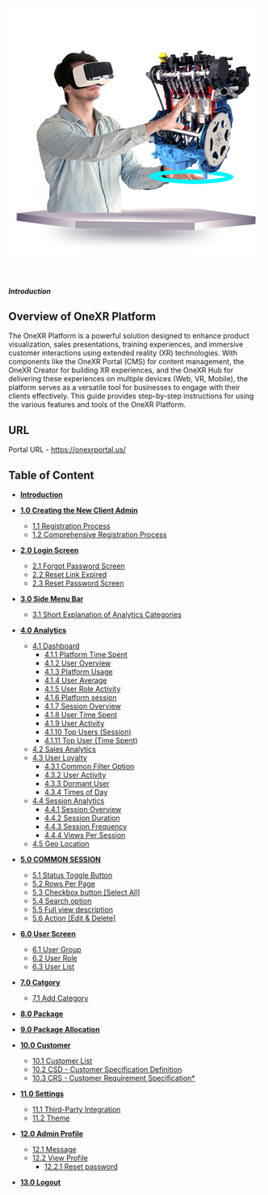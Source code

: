 <p align ="center"height=500width =500> <img src= "https://github.com/onexrdev/portal/blob/main/Images/main%20image.png" /></p><br>


#### *Introduction*

## Overview of OneXR Platform
The OneXR Platform is a powerful solution designed to enhance product visualization, sales presentations, training experiences, and immersive customer interactions using extended reality (XR) technologies. With components like the OneXR Portal (CMS) for content management, the OneXR Creator for building XR experiences, and the OneXR Hub for delivering these experiences on multiple devices (Web, VR, Mobile), the platform serves as a versatile tool for businesses to engage with their clients effectively.
This guide provides step-by-step instructions for using the various features and tools of the OneXR Platform.

## **URL**
Portal URL - https://onexrportal.us/

## Table of Content

- **[Introduction](https://github.com/onexrdev/portal/wiki/OneXR%E2%80%90-Portal-User-Guideline)**
- **[1.0 Creating the New Client Admin](https://github.com/onexrdev/portal/wiki/Creating-the-New-Client-Admin)**
  - [1.1 Registration Process](https://github.com/onexrdev/portal/wiki/Creating-the-New-Client-Admin#11-registration-process)
  - [1.2 Comprehensive Registration Process](https://github.com/onexrdev/portal/wiki/Creating-the-New-Client-Admin#12-comprehensive-registration-process)

 - **[2.0 Login Screen](https://github.com/onexrdev/portal/wiki/Login-Screen)**
   - [2.1 Forgot Password Screen](https://github.com/onexrdev/portal/wiki/Login-Screen#21-forgot-password-screen)
   - [2.2 Reset Link Expired](https://github.com/onexrdev/portal/wiki/Login-Screen#22-reset-link-expired)
   - [2.3 Reset Password Screen](https://github.com/onexrdev/portal/wiki/Login-Screen#23-reset-password-screen)

- **[3.0 Side Menu Bar](https://github.com/onexrdev/portal/wiki/Side-Menu-Bar)**  
   - [3.1 Short Explanation of Analytics Categories](https://github.com/onexrdev/portal/wiki/Side-Menu-Bar#-31-short-explanation-of-analytics-categories)

- **[4.0 Analytics](https://github.com/onexrdev/portal/wiki/Analytics)**  
  - [4.1 Dashboard](https://github.com/onexrdev/portal/wiki/Analytics#41-dashboard)
     - [4.1.1 Platform Time Spent](https://github.com/onexrdev/portal/wiki/Analytics#411-platform-time-spent)
     - [4.1.2 User Overview](https://github.com/onexrdev/portal/wiki/Analytics#412-user-overview)
     - [4.1.3 Platform Usage](https://github.com/onexrdev/portal/wiki/Analytics#413-platform-usage)
     - [4.1.4 User Average](https://github.com/onexrdev/portal/wiki/Analytics#414-user-average)
     - [4.1.5 User Role Activity](https://github.com/onexrdev/portal/wiki/Analytics#415-user-role-activity)
     - [4.1.6 Platform session](https://github.com/onexrdev/portal/wiki/Analytics#416-platform-session)
     - [4.1.7 Session Overview](https://github.com/onexrdev/portal/wiki/Analytics#417-session-overview)
     - [4.1.8 User Time Spent](https://github.com/onexrdev/portal/wiki/Analytics#418-user-time-spent)
     - [4.1.9 User Activity](https://github.com/onexrdev/portal/wiki/Analytics#419-user-activity)
     - [4.1.10 Top Users (Session)](https://github.com/onexrdev/portal/wiki/Analytics#4110-top-users-session)
     - [4.1.11 Top User (Time Spent)](https://github.com/onexrdev/portal/wiki/Analytics#4111-top-user-time-spent)
  - [4.2 Sales Analytics](https://github.com/onexrdev/portal/wiki/Analytics#42-sales-analytics)
  - [4.3 User Loyalty](https://github.com/onexrdev/portal/wiki/Analytics#43-user-loyalty)
    - [4.3.1 Common Filter Option](https://github.com/onexrdev/portal/wiki/Analytics#431common-filter-option)
    - [4.3.2 User Activity](https://github.com/onexrdev/portal/wiki/Analytics#432user-activity)
    - [4.3.3 Dormant User](https://github.com/onexrdev/portal/wiki/Analytics#433-dormant-user)
    - [4.3.4 Times of Day](https://github.com/onexrdev/portal/wiki/Analytics#434-times-of-day)  
  - [4.4 Session Analytics](https://github.com/onexrdev/portal/wiki/Analytics#44-session-analytics)
     - [4.4.1 Session Overview](https://github.com/onexrdev/portal/wiki/Analytics#441-session-overview)
     - [4.4.2 Session Duration](https://github.com/onexrdev/portal/wiki/Analytics#442-session-duration)  
     - [4.4.3 Session Frequency](https://github.com/onexrdev/portal/wiki/Analytics#443-session-frequency)
     - [4.4.4 Views Per Session](https://github.com/onexrdev/portal/wiki/Analytics#444-views-per-session) <br>
   - [4.5 Geo Location](https://github.com/onexrdev/portal/wiki/Analytics#45-geo-location)

- **[5.0 COMMON SESSION](https://github.com/onexrdev/portal/wiki/Common-Session)**  
  - [5.1 Status Toggle Button](https://github.com/onexrdev/portal/wiki/Common-Session#51-status-toggle-button)
  - [5.2 Rows Per Page](https://github.com/onexrdev/portal/wiki/Common-Session#52-rows-per-page)
  - [5.3 Checkbox button [Select All]](https://github.com/onexrdev/portal/wiki/Common-Session#53checkbox-button-select-all)
  - [5.4 Search option](https://github.com/onexrdev/portal/wiki/Common-Session#54-search-option)
  - [5.5 Full view description](https://github.com/onexrdev/portal/wiki/Common-Session#55-full-view-description)
  - [5.6 Action [Edit & Delete]](https://github.com/onexrdev/portal/wiki/Common-Session#56-action-edit--delete)  

- **[6.0 User Screen](https://github.com/onexrdev/portal/wiki/User-Screen)**
  - [6.1 User Group](https://github.com/onexrdev/portal/wiki/User-Screen#61-user-group)
  - [6.2 User Role](https://github.com/onexrdev/portal/wiki/User-Screen#62-user-role)
  - [6.3 User List](https://github.com/onexrdev/portal/wiki/User-Screen#63-user-list)

- **[7.0 Catgory](https://github.com/onexrdev/portal/wiki/Category#category)**
  -  [7.1 Add Category](https://github.com/onexrdev/portal/wiki/Category#71-add-category-)

- **[8.0 Package](https://github.com/onexrdev/portal/wiki/Package#package)**

- **[9.0 Package Allocation](https://github.com/onexrdev/portal/wiki/Package-Allocation#package-allocation)**  

- **[10.0 Customer](https://github.com/onexrdev/portal/wiki/Customer/_edit#customer)**  
  - [10.1 Customer List](https://github.com/onexrdev/portal/wiki/Customer/_edit#101-customer-list)
  - [10.2 CSD - Customer Specification Definition](https://github.com/onexrdev/portal/wiki/Customer/_edit#102-csd---customer-specification-definition)
  - [10.3 CRS - Customer Requirement Specification*](https://github.com/onexrdev/portal/wiki/Customer/_edit#103-crs---customer-requirement-specification)

- **[11.0 Settings](https://github.com/onexrdev/portal/wiki/Settings/_edit#settings)**  
   - [11.1 Third-Party Integration](https://github.com/onexrdev/portal/wiki/Settings/_edit#111-third-party-integration)
   - [11.2 Theme](https://github.com/onexrdev/portal/wiki/Settings/_edit#112-theme)

- **[12.0 Admin Profile](https://github.com/onexrdev/portal/wiki/Admin-Profile#admin-profile)**  
  - [12.1 Message](https://github.com/onexrdev/portal/wiki/Admin-Profile#121-message)
  - [12.2 View Profile](https://github.com/onexrdev/portal/wiki/Admin-Profile#122-view-profile)
    - [12.2.1 Reset password](https://github.com/onexrdev/portal/wiki/Admin-Profile#1221-reset-password-) 
- **[13.0 Logout](https://github.com/onexrdev/portal/wiki/Logout/_edit#logout)**















